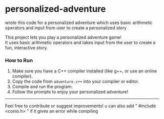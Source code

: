 # personalized-adventure
wrote this code for a personalized adventure which uses basic arithmetic operators and input from user to create a personalized story

This project lets you play a personalized adventure game!  
It uses basic arithmetic operators and takes input from the user to create a fun, interactive story.

### How to Run

1. Make sure you have a C++ compiler installed (like g++, or use an online compiler).
2. Copy the code from `adventure.c++` into your compiler or editor.
3. Compile and run the program.
4. Follow the prompts to enjoy your personalized adventure!

---

Feel free to contribute or suggest improvements!
u can also add " #include <conio.h> " if it gives an error while compiling
